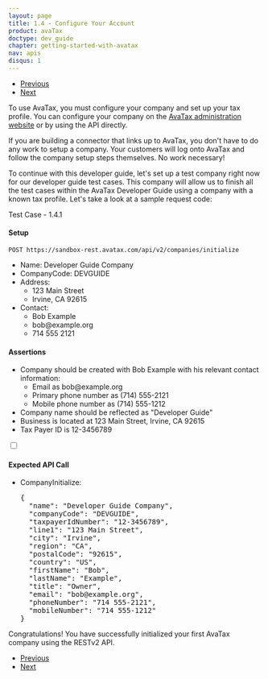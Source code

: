 ```yaml
---
layout: page
title: 1.4 - Configure Your Account
product: avaTax
doctype: dev_guide
chapter: getting-started-with-avatax
nav: apis
disqus: 1
---
```

<ul class="pager">
  <li class="previous"><a href="/avatax/dev-guide/getting-started-with-avatax/troubleshooting/"><i class="glyphicon glyphicon-chevron-left"></i>Previous</a></li>
  <li class="next"><a href="/avatax/dev-guide/getting-started-with-avatax/chapter-summary/">Next<i class="glyphicon glyphicon-chevron-right"></i></a></li>
</ul>
To use AvaTax, you must configure your company and set up your tax profile.  You can configure your company on the <a class="dev-guide-link" href="https://admin-avatax.avalara.net/login.aspx">AvaTax administration website</a> or by using the API directly.

If you are building a connector that links up to AvaTax, you don't have to do any work to setup a company.  Your customers will log onto AvaTax and follow the company setup steps themselves.  No work necessary!

To continue with this developer guide, let's set up a test company right now for our developer guide test cases.  This company will allow us to finish all the test cases within the AvaTax Developer Guide using a company with a known tax profile.  Let's take a look at a sample request code:
<div class="dev-guide-test" id="test1">
<div class="dev-guide-test-heading">Test Case - 1.4.1 </div>
<div class="dev-guide-test-content">
<h4>Setup</h4>
<code>POST https://sandbox-rest.avatax.com/api/v2/companies/initialize</code>
<ul class="dev-guide-list">
    <li>Name: Developer Guide Company</li>
    <li>CompanyCode: DEVGUIDE</li>
    <li>Address:
        <ul class="dev-guide-list">
            <li>123 Main Street</li>
            <li>Irvine, CA 92615</li>
        </ul>
    </li>
    <li>Contact:
        <ul class="dev-guide-list">
            <li>Bob Example</li>
            <li>bob@example.org</li>
            <li>714 555 2121</li>
        </ul>
    </li>
</ul>

<h4>Assertions</h4>
<ul class="dev-guide-list">
    <li>Company should be created with Bob Example with his relevant contact information:
        <ul class="dev-gude-list">
            <li>Email as bob@example.org</li>
            <li>Primary phone number as (714) 555-2121</li>
            <li>Mobile phone number as (714) 555-1212</li>
        </ul>
    </li>
    <li>Company name should be reflected as "Developer Guide"</li>
    <li>Business is located at 123 Main Street, Irvine, CA 92615</li>
    <li>Tax Payer ID is 12-3456789</li>
</ul>

<div class="dev-guide-dropdown">
    <input id="checkbox_toggle" type="checkbox" />
    <i id="icon-up" class="glyphicon glyphicon-chevron-down"></i><i id="icon-down" class="glyphicon glyphicon-chevron-right"></i>
    <label for="checkbox_toggle"><h4>Expected API Call</h4></label>
    <ul class="dev-guide-dropdown-content">
        <li>CompanyInitialize:
            <pre>
{
  "name": "Developer Guide Company",
  "companyCode": "DEVGUIDE",
  "taxpayerIdNumber": "12-3456789",
  "line1": "123 Main Street",
  "city": "Irvine",
  "region": "CA",
  "postalCode": "92615",
  "country": "US",
  "firstName": "Bob",
  "lastName": "Example",
  "title": "Owner",
  "email": "bob@example.org",
  "phoneNumber": "714 555-2121",
  "mobileNumber": "714 555-1212"
}
</pre>
        </li>
    </ul>
</div>
</div>
</div>

Congratulations!  You have successfully initialized your first AvaTax company using the RESTv2 API. 

<ul class="pager">
  <li class="previous"><a href="/avatax/dev-guide/getting-started-with-avatax/troubleshooting/"><i class="glyphicon glyphicon-chevron-left"></i>Previous</a></li>
  <li class="next"><a href="/avatax/dev-guide/getting-started-with-avatax/chapter-summary/">Next<i class="glyphicon glyphicon-chevron-right"></i></a></li>
</ul>